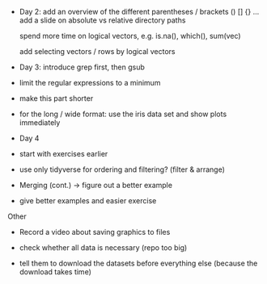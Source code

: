 * Day 2: add an overview of the different parentheses / brackets () [] {}
  ...
  add a slide on absolute vs relative directory paths

  spend more time on logical vectors, e.g. is.na(), which(), sum(vec)

  add selecting vectors / rows by logical vectors

* Day 3: introduce grep first, then gsub

 * limit the regular expressions to a minimum
 * make this part shorter

 * for the long / wide format: use the iris data set and show plots
   immediately

* Day 4 

 * start with exercises earlier

 * use only tidyverse for ordering and filtering? (filter & arrange)

 * Merging (cont.) -> figure out a better example

 * give better examples and easier exercise
 

Other

 * Record a video about saving graphics to files

 * check whether all data is necessary (repo too big)

 * tell them to download the datasets before everything else (because the
   download takes time)
